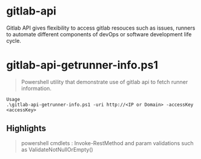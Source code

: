 # gitlab-api

Gitlab API gives flexibility to access gitlab resouces such as issues, runners to automate different components of devOps or software development life cycle.

# gitlab-api-getrunner-info.ps1
> Powershell utility that demonstrate use of gitlab api to fetch runner information.

```
Usage
.\gitlab-api-getrunner-info.ps1 -uri http://<IP or Domain> -accessKey <accessKey>
```

## Highlights
> powershell cmdlets : Invoke-RestMethod and param validations such as ValidateNotNullOrEmpty()